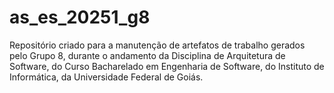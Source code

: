 # as_es_20251_g8
Repositório criado para a manutenção de artefatos de trabalho gerados pelo Grupo 8, durante o andamento da Disciplina de Arquitetura de Software, do Curso Bacharelado em Engenharia de Software, do Instituto de Informática, da Universidade Federal de Goiás.
